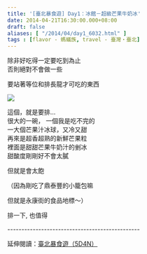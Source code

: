 ```yaml
---
title: '[臺北暴食遊] Day1：冰館－超級芒果牛奶冰'
date: 2014-04-21T16:30:00.000+08:00
draft: false
aliases: [ "/2014/04/day1_6032.html" ]
tags : [flavor - 螞蟻族, travel - 臺灣・臺北]
---
```


除非好吃得一定要吃到為止  
否則絕對不會做一些  

要站著等位和排長龍才可吃的東西  

[![](https://3.bp.blogspot.com/--aCcUXA0QGg/XDGd89DG55I/AAAAAAAAEe0/CZOhzn5yFugZnNl2w8S6es_6613ukzhygCLcBGAs/s640/47.jpg)](https://3.bp.blogspot.com/--aCcUXA0QGg/XDGd89DG55I/AAAAAAAAEe0/CZOhzn5yFugZnNl2w8S6es_6613ukzhygCLcBGAs/s1600/47.jpg)

這個，就是要排...  
很大的一碗， 一個我是吃不完的  
一大個芒果汁冰球，又冷又甜  
再來是超香超熟的新鮮芒果粒  
裡面是甜甜芒果牛奶汁的剉冰  
甜酸度剛剛好不會太膩

但就是會太飽  
  
（因為剛吃了鼎泰豐的小籠包嘛

但就是永康街的食品地標～）  
  
排一下, 也值得  
  
\-----------------------------------------------  
  
延伸閱讀：[臺北暴食遊（5D4N）](http://www.hidie.net/2014/05/5d4n.html)